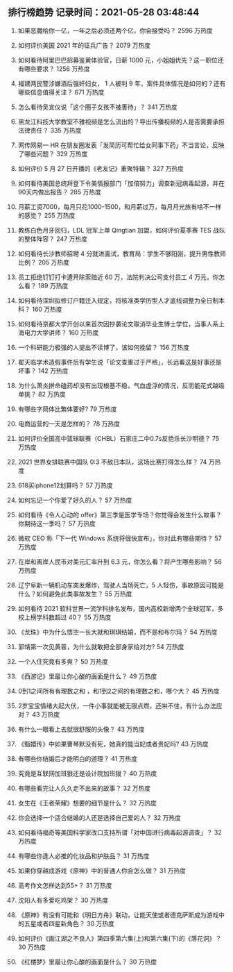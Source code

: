 
## 排行榜趋势 记录时间：2021-05-28 03:48:44
  
  1. 如果恶魔给你一亿，一年之后必须还两个亿，你会接受吗？ 2596 万热度
    
  2. 如何评价美国 2021 年的征兵广告？ 2079 万热度
    
  3. 如何看待阿里巴巴招募鉴黄体验官，日薪 1000 元，小姐姐优先？这一职位还有哪些要求？ 1256 万热度
    
  4. 福建两民警涉嫌酒后强奸妇女， 1 人被判 9 年，案件具体情况是如何的？还有哪些信息值得关注？ 671 万热度
    
  5. 怎么看待吴宣仪说「这个圈子女孩不被善待」？ 341 万热度
    
  6. 黑龙江科技大学教室不雅视频是怎么流出的？导出传播视频的人是否需要承担法律责任？ 335 万热度
    
  7. 网传网易一 HR 在朋友圈发表「发简历可帮忙给女同事下药」不当言论，反映了哪些问题？ 329 万热度
    
  8. 如何评价 5 月 27 日开播的《老友记》重聚特辑？ 327 万热度
    
  9. 如何看待美国总统拜登下令美情报部门「加倍努力」调查新冠病毒起源，并在90天内做出报告？ 285 万热度
    
  10. 月薪工资7000，每月只花1000-1500，和月薪过万，每月月光族有啥不一样的感觉？ 255 万热度
    
  11. 教练白色月牙回归，LDL 冠军上单 Qingtian 加盟，如何评价夏季赛 TES 战队的整体阵容？ 247 万热度
    
  12. 如何看待长沙教师招聘 4 分就进面试，教育局：学生不够阳刚，提升男性教师比例？ 205 万热度
    
  13. 员工拒绝钉钉打卡遭开除索赔近 60 万，法院判决公司支付员工 4 万元，你怎么看？ 189 万热度
    
  14. 如何看待深圳拟修订户籍迁入规定，将核准类学历型人才底线调整为全日制本科？ 160 万热度
    
  15. 如何看待京都大学开创以来首次因抄袭论文取消毕业生博士学位，当事人系上海电力大学讲师？ 160 万热度
    
  16. 一个科研能力极强的人提出不读博了，该如何挽留？ 156 万热度
    
  17. 翟天临学术造假事件后有学生说「论文查重过于严格」，长远看这是好事还是坏事？ 142 万热度
    
  18. 为什么萧炎拼命磕药却没有出现根基不稳，气血虚浮的情况，反而能花式越级单挑？ 82 万热度
    
  19. 有哪些字简体比繁体要好? 79 万热度
    
  20. 电商运营的一天是怎样的？ 78 万热度
    
  21. 如何评价全国高中篮球联赛（CHBL）石家庄二中0.7s反绝杀长沙明德？ 75 万热度
    
  22. 2021 世界女排联赛中国队 0:3 不敌日本队，这场比赛打得怎么样？ 74 万热度
    
  23. 618买iphone12划算吗？ 57 万热度
    
  24. 如何忘记一个你爱了好久的人？ 57 万热度
    
  25. 如何看待《令人心动的 offer》第三季是医学专场？你觉得会发生什么故事？你期待这一季吗？ 57 万热度
    
  26. 微软 CEO 称「下一代 Windows 系统将很快宣布」，你对此有哪些期待？ 57 万热度
    
  27. 在岸和离岸人民币对美元汇率升到 6.3 元，你怎么看？将产生哪些影响？ 56 万热度
    
  28. 辽宁阜新一辆机动车突发爆炸，驾驶人当场死亡，5 人轻伤，事故原因可能是什么？如何避免此类事故发生？ 55 万热度
    
  29. 如何看待 2021 软科世界一流学科排名发布，国内高校新增两个全球冠军，多校上榜学科数超过 40？ 55 万热度
    
  30. 《龙珠》中为什么悟空一长大就和琪琪结婚，而不是和布尔玛？ 54 万热度
    
  31. 郭靖第一次见黄蓉，为什么就敢把全部身家给对方? 54 万热度
    
  32. 一个人住究竟有多爽？ 50 万热度
    
  33. 《西游记》里最让你心酸的画面是什么？ 49 万热度
    
  34. 0到1之间所有有理数之和 ，和1到2之间的有理数之和，哪个大？ 45 万热度
    
  35. 2岁宝宝情绪大起大伏，一件小事就能被无限点燃，还哄不住，有什么办法应对？ 43 万热度
    
  36. 有什么一眼看上去就很舒服的头像？ 43 万热度
    
  37. 《甄嬛传》中如果曹琴默没有死，她真的能当妃或者贵妃吗? 43 万热度
    
  38. 有哪些你结婚后才能明白的道理？ 41 万热度
    
  39. 究竟是互联网加班狠还是设计院加班狠？ 40 万热度
    
  40. 有哪些看完让人久久走不出来的故事？ 32 万热度
    
  41. 女生在《王者荣耀》想要的细节是什么？ 32 万热度
    
  42. 你会选择一个适合结婚的人还是选择自己爱的人？ 32 万热度
    
  43. 如何看待福奇等美国科学家改口支持所谓「对中国进行病毒起源调查」？ 32 万热度
    
  44. 有哪些你逢人必推的化妆品和护肤品？ 31 万热度
    
  45. 如果你穿越成游戏《原神》中的普通人你会怎么做？ 31 万热度
    
  46. 高考作文怎样达到55+？ 31 万热度
    
  47. 沈阳人有多爱吃鸡架？ 30 万热度
    
  48. 《原神》有没有可能和《明日方舟》联动，让能天使或者德克萨斯成为游戏中的五星或者四星新角色？ 30 万热度
    
  49. 如何评价《画江湖之不良人》第四季第六集(上)和第六集(下)的《落花洞》？ 30 万热度
    
  50. 《红楼梦》里最让你心酸的画面是什么？ 30 万热度
    